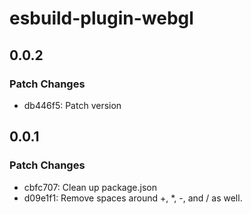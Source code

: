 # esbuild-plugin-webgl

## 0.0.2

### Patch Changes

- db446f5: Patch version

## 0.0.1

### Patch Changes

- cbfc707: Clean up package.json
- d09e1f1: Remove spaces around +, \*, -, and / as well.
